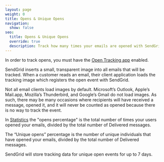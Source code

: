 ```yaml
---
layout: page
weight: 0
title: Opens & Unique Opens
navigation:
  show: false
seo:
  title: Opens & Unique Opens
  override: true
  description: Track how many times your emails are opened with SendGrid
---
```


<call-out>

In order to track opens, you must have the [Open Tracking app]({{root_url}}/User_Guide/Settings/tracking.html) enabled.

</call-out>


SendGrid inserts a small, transparent image into all emails that will be tracked. When a customer reads an email, their client application loads the tracking image which registers the open event with SendGrid.

Not all email clients load images by default. Microsoft’s Outlook, Apple’s Mail.app, Mozilla’s Thunderbird, and Google’s Gmail do not load images. As such, there may be many occasions where recipients will have received a message, opened it, and it will never be counted as opened because there is no way to track the event.

In [Statistics]({{root_url}}/User_Guide/Statistics/index.html) the "opens percentage" is the total number of times your users opened your emails, divided by the total number of Delivered messages.

The “Unique opens” percentage is the number of unique individuals that have opened your emails, divided by the total number of Delivered messages.

<call-out>

SendGrid will store tracking data for unique open events for up to 7 days.

</call-out>
